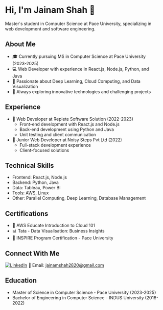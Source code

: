 
# Hi, I'm Jainam Shah 👋

Master's student in Computer Science at Pace University, specializing in web development and software engineering.

## About Me
- 🎓 Currently pursuing MS in Computer Science at Pace University (2023-2025)
- 💻 Web Developer with experience in React.js, Node.js, Python, and Java
- 🌱 Passionate about Deep Learning, Cloud Computing, and Data Visualization
- 🔭 Always exploring innovative technologies and challenging projects

## Experience
- 💼 Web Developer at Replete Software Solution (2022-2023)
  - Front-end development with React.js and Node.js
  - Back-end development using Python and Java
  - Unit testing and client communication
- 🚀 Junior Web Developer at Noisy Steps Pvt Ltd (2022)
  - Full-stack development experience
  - Client-focused solutions

## Technical Skills
- Frontend: React.js, Node.js
- Backend: Python, Java
- Data: Tableau, Power BI
- Tools: AWS, Linux
- Other: Parallel Computing, Deep Learning, Database Management

## Certifications
- 🎯 AWS Educate Introduction to Cloud 101
- 📊 Tata - Data Visualisation: Business Insights
- 🌟 INSPIRE Program Certification - Pace University

## Connect With Me
[![LinkedIn](https://img.shields.io/badge/LinkedIn-jainamshah20-blue)](https://linkedin.com/in/jainamshah20)
📧 Email: jainamshah2820@gmail.com

## Education
- Master of Science in Computer Science - Pace University (2023-2025)
- Bachelor of Engineering in Computer Science - INDUS University (2018-2022)




